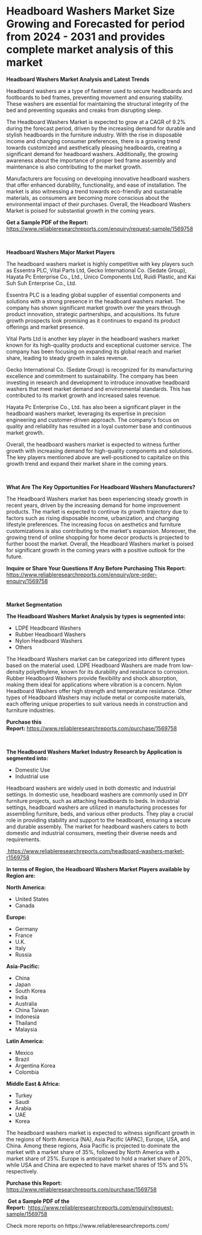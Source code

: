 <p><h1>Headboard Washers Market Size Growing and Forecasted for period from 2024 - 2031 and provides complete market analysis of this market</h1></p><p><strong>Headboard Washers Market Analysis and Latest Trends</strong></p>
<p><p>Headboard washers are a type of fastener used to secure headboards and footboards to bed frames, preventing movement and ensuring stability. These washers are essential for maintaining the structural integrity of the bed and preventing squeaks and creaks from disrupting sleep.</p><p>The Headboard Washers Market is expected to grow at a CAGR of 9.2% during the forecast period, driven by the increasing demand for durable and stylish headboards in the furniture industry. With the rise in disposable income and changing consumer preferences, there is a growing trend towards customized and aesthetically pleasing headboards, creating a significant demand for headboard washers. Additionally, the growing awareness about the importance of proper bed frame assembly and maintenance is also contributing to the market growth.</p><p>Manufacturers are focusing on developing innovative headboard washers that offer enhanced durability, functionality, and ease of installation. The market is also witnessing a trend towards eco-friendly and sustainable materials, as consumers are becoming more conscious about the environmental impact of their purchases. Overall, the Headboard Washers Market is poised for substantial growth in the coming years.</p></p>
<p><strong>Get a Sample PDF of the Report:&nbsp;</strong> <a href="https://www.reliableresearchreports.com/enquiry/request-sample/1569758">https://www.reliableresearchreports.com/enquiry/request-sample/1569758</a></p>
<p>&nbsp;</p>
<p><strong>Headboard Washers Major Market Players</strong></p>
<p><p>The headboard washers market is highly competitive with key players such as Essentra PLC, Vital Parts Ltd, Gecko International Co. (Sedate Group), Hayata Pc Enterprise Co., Ltd., Unico Components Ltd, Ruidi Plastic, and Kai Suh Suh Enterprise Co., Ltd.</p><p>Essentra PLC is a leading global supplier of essential components and solutions with a strong presence in the headboard washers market. The company has shown significant market growth over the years through product innovation, strategic partnerships, and acquisitions. Its future growth prospects look promising as it continues to expand its product offerings and market presence.</p><p>Vital Parts Ltd is another key player in the headboard washers market known for its high-quality products and exceptional customer service. The company has been focusing on expanding its global reach and market share, leading to steady growth in sales revenue.</p><p>Gecko International Co. (Sedate Group) is recognized for its manufacturing excellence and commitment to sustainability. The company has been investing in research and development to introduce innovative headboard washers that meet market demand and environmental standards. This has contributed to its market growth and increased sales revenue.</p><p>Hayata Pc Enterprise Co., Ltd. has also been a significant player in the headboard washers market, leveraging its expertise in precision engineering and customer-driven approach. The company's focus on quality and reliability has resulted in a loyal customer base and continuous market growth.</p><p>Overall, the headboard washers market is expected to witness further growth with increasing demand for high-quality components and solutions. The key players mentioned above are well-positioned to capitalize on this growth trend and expand their market share in the coming years.</p></p>
<p>&nbsp;</p>
<p><strong>What Are The Key Opportunities For Headboard Washers Manufacturers?</strong></p>
<p><p>The Headboard Washers market has been experiencing steady growth in recent years, driven by the increasing demand for home improvement products. The market is expected to continue its growth trajectory due to factors such as rising disposable income, urbanization, and changing lifestyle preferences. The increasing focus on aesthetics and furniture customizations is also contributing to the market's expansion. Moreover, the growing trend of online shopping for home decor products is projected to further boost the market. Overall, the Headboard Washers market is poised for significant growth in the coming years with a positive outlook for the future.</p></p>
<p><strong>Inquire or Share Your Questions If Any Before Purchasing This Report:</strong> <a href="https://www.reliableresearchreports.com/enquiry/pre-order-enquiry/1569758">https://www.reliableresearchreports.com/enquiry/pre-order-enquiry/1569758</a></p>
<p>&nbsp;</p>
<p><strong>Market Segmentation</strong></p>
<p><strong>The Headboard Washers Market Analysis by types is segmented into:</strong></p>
<p><ul><li>LDPE Headboard Washers</li><li>Rubber Headboard Washers</li><li>Nylon Headboard Washers</li><li>Others</li></ul></p>
<p><p>The Headboard Washers market can be categorized into different types based on the material used. LDPE Headboard Washers are made from low-density polyethylene, known for its durability and resistance to corrosion. Rubber Headboard Washers provide flexibility and shock absorption, making them ideal for applications where vibration is a concern. Nylon Headboard Washers offer high strength and temperature resistance. Other types of Headboard Washers may include metal or composite materials, each offering unique properties to suit various needs in construction and furniture industries.</p></p>
<p><strong>Purchase this Report:&nbsp;</strong><a href="https://www.reliableresearchreports.com/purchase/1569758">https://www.reliableresearchreports.com/purchase/1569758</a></p>
<p>&nbsp;</p>
<p><strong>The Headboard Washers Market Industry Research by Application is segmented into:</strong></p>
<p><ul><li>Domestic Use</li><li>Industrial use</li></ul></p>
<p><p>Headboard washers are widely used in both domestic and industrial settings. In domestic use, headboard washers are commonly used in DIY furniture projects, such as attaching headboards to beds. In industrial settings, headboard washers are utilized in manufacturing processes for assembling furniture, beds, and various other products. They play a crucial role in providing stability and support to the headboard, ensuring a secure and durable assembly. The market for headboard washers caters to both domestic and industrial consumers, meeting their diverse needs and requirements.</p></p>
<p><a href="https://www.reliableresearchreports.com/headboard-washers-market-r1569758">&nbsp;https://www.reliableresearchreports.com/headboard-washers-market-r1569758</a></p>
<p><strong>In terms of Region, the Headboard Washers Market Players available by Region are:</strong></p>
<p>
    <p> <strong> North America: </strong>
        <ul>
            <li>United States</li>
            <li>Canada</li>
        </ul>
        </p> 
    <p> <strong> Europe: </strong>
        <ul>
            <li>Germany</li>
            <li>France</li>
            <li>U.K.</li>
            <li>Italy</li>
            <li>Russia</li>
        </ul>
        </p> 
    <p> <strong> Asia-Pacific: </strong>
        <ul>
            <li>China</li>
            <li>Japan</li>
            <li>South Korea</li>
            <li>India</li>
            <li>Australia</li>
            <li>China Taiwan</li>
            <li>Indonesia</li>
            <li>Thailand</li>
            <li>Malaysia</li>
        </ul>
        </p> 
    <p> <strong> Latin America: </strong>
        <ul>
            <li>Mexico</li>
            <li>Brazil</li>
            <li>Argentina Korea</li>
            <li>Colombia</li>
        </ul>
        </p> 
    <p> <strong> Middle East & Africa: </strong>
        <ul>
            <li>Turkey</li>
            <li>Saudi</li>
            <li>Arabia</li>
            <li>UAE</li>
            <li>Korea</li>
        </ul>
    </p>
    </p>
<p><p>The headboard washers market is expected to witness significant growth in the regions of North America (NA), Asia Pacific (APAC), Europe, USA, and China. Among these regions, Asia Pacific is projected to dominate the market with a market share of 35%, followed by North America with a market share of 25%. Europe is anticipated to hold a market share of 20%, while USA and China are expected to have market shares of 15% and 5% respectively.</p></p>
<p><strong>Purchase this Report: </strong><a href="https://www.reliableresearchreports.com/purchase/1569758">https://www.reliableresearchreports.com/purchase/1569758</a></p>
<p>&nbsp;<strong>Get a Sample PDF of the Report:&nbsp;&nbsp;</strong><a href="https://www.reliableresearchreports.com/enquiry/request-sample/1569758">https://www.reliableresearchreports.com/enquiry/request-sample/1569758</a></p>
<p><strong></strong></p>
<p>Check more reports on https://www.reliableresearchreports.com/</p>
